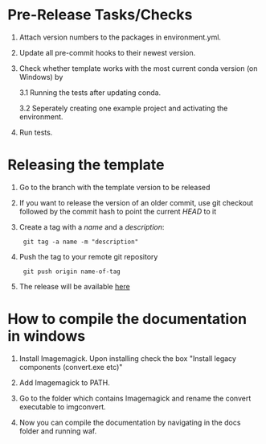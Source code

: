 Pre-Release Tasks/Checks
========================

1. Attach version numbers to the packages in environment.yml.

2. Update all pre-commit hooks to their newest version.

3. Check whether template works with the most current conda version (on Windows) by

    3.1 Running the tests after updating conda.

    3.2 Seperately creating one example project and activating the environment.

4. Run tests.

Releasing the template
======================

1. Go to the branch with the template version to be released

2. If you want to release the version of an older commit, use git checkout followed by the commit hash to point the current *HEAD* to it

3. Create a tag with a *name* and a *description*:

        git tag -a name -m "description"

4. Push the tag to your remote git repository

        git push origin name-of-tag

5. The release will be available [here](https://github.com/hmgaudecker/econ-project-templates/releases)

How to compile the documentation in windows
===========================================

1. Install Imagemagick. Upon installing check the box "Install legacy components (convert.exe etc)"

2. Add Imagemagick to PATH.

3. Go to the folder which contains Imagemagick and rename the convert executable to imgconvert.

4. Now you can compile the documentation by navigating in the docs folder and running waf.

